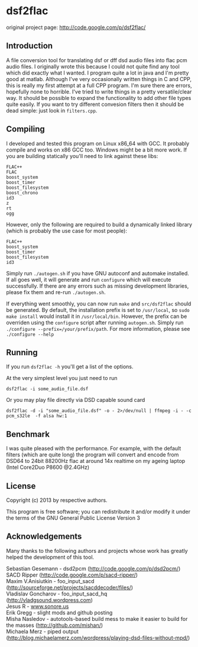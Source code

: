 # dsf2flac  

original project page:
http://code.google.com/p/dsf2flac/

## Introduction
A file conversion tool for translating dsf or dff dsd audio files into flac pcm
audio files.  I originally wrote this because I could not quite find any tool
which did exactly what I wanted.  I program quite a lot in java and I'm pretty
good at matlab. Although I've very occasionally written things in C and CPP,
this is really my first attempt at a full CPP program. I'm sure there are
errors, hopefully none to horrible.  I've tried to write things in a pretty
versatile/clear way. It should be possible to expand the functionality to add
other file types quite easily.  If you want to try different convesion filters
then it should be dead simple: just look in `filters.cpp`.

## Compiling
I developed and tested this program on Linux x86_64 with GCC. It probably
compile and works on x86 GCC too. Windows might be a bit more work.  If you are
building statically you'll need to link against these libs:
```
FLAC++
FLAC
boost_system
boost_timer
boost_filesystem
boost_chrono
id3
z
rt
ogg
```
However, only the following are required to build a dynamically linked library (which is probably the use case for most people):
```
FLAC++
boost_system
boost_timer
boost_filesystem
id3
```
Simply run `./autogen.sh` if you have GNU autoconf and automake installed. If all goes well, it will generate and run `configure` which will execute successfully. If there are any errors such as missing development libraries, please fix them and re-run `./autogen.sh`.

If everything went smoothly, you can now run `make` and `src/dsf2flac` should be generated. By default, the installation prefix is set to `/usr/local`, so `sudo make install` would install it in `/usr/local/bin`. However, the prefix can be overriden using the `configure` script after running `autogen.sh`. Simply run `./configure --prefix=/your/prefix/path`. For more information, please see `./configure --help`

## Running
If you run `dsf2flac -h` you'll get a list of the options.

At the very simplest level you just need to run
```
dsf2flac -i some_audio_file.dsf
```
Or you may play file directly via DSD capable sound card
```
dsf2flac -d -i "some_audio_file.dsf" -o - 2>/dev/null | ffmpeg -i - -c pcm_s32le  -f alsa hw:1
```

## Benchmark
I was quite pleased with the performance.
For example, with the default filters (which are quite long) the program
will convert and encode from DSD64 to 24bit 88200Hz flac at around 
14x realtime on my ageing laptop (Intel Core2Duo P8600 @2.4GHz)

## License
Copyright (c) 2013 by respective authors.

This program is free software; you can redistribute it and/or modify
it under the terms of the GNU General Public License Version 3

## Acknowledgements
Many thanks to the following authors and projects whose work has greatly
helped the development of this tool.

Sebastian Gesemann - dsd2pcm (http://code.google.com/p/dsd2pcm/)  
SACD Ripper (http://code.google.com/p/sacd-ripper/)  
Maxim V.Anisiutkin - foo_input_sacd (http://sourceforge.net/projects/sacddecoder/files/)  
Vladislav Goncharov - foo_input_sacd_hq (http://vladgsound.wordpress.com)  
Jesus R - www.sonore.us  
Erik Gregg - slight mods and github posting  
Misha Nasledov - autotools-based build mess to make it easier to build for the masses (http://github.com/mishan/)  
Michaela Merz - piped output (http://blog.michaelamerz.com/wordpress/playing-dsd-files-without-mpd/)  
